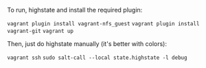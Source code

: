 To run, highstate and install the required plugin:

`vagrant plugin install vagrant-nfs_guest`
`vagrant plugin install vagrant-git`
`vagrant up`

Then, just do highstate manually (it's better with colors):

`vagrant ssh`
`sudo salt-call --local state.highstate -l debug`